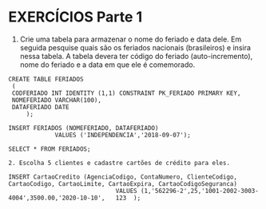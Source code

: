 # EXERCÍCIOS Parte 1

1. Crie uma tabela para armazenar o nome do feriado e data dele. Em seguida pesquise quais são os feriados nacionais \(brasileiros\) e insira nessa tabela. A tabela devera ter código do feriado \(auto-incremento\), nome do feriado e a data em que ele é comemorado.

```text
CREATE TABLE FERIADOS
 (
 CODFERIADO INT IDENTITY (1,1) CONSTRAINT PK_FERIADO PRIMARY KEY,
 NOMEFERIADO VARCHAR(100),
 DATAFERIADO DATE
     );

INSERT FERIADOS (NOMEFERIADO, DATAFERIADO)
             VALUES ('INDEPENDENCIA','2018-09-07');

SELECT * FROM FERIADOS;
```

    2. Escolha 5 clientes e cadastre cartões de crédito para eles.

```text
INSERT CartaoCredito (AgenciaCodigo, ContaNumero, ClienteCodigo, CartaoCodigo, CartaoLimite, CartaoExpira, CartaoCodigoSeguranca)
                              VALUES (1,'562296-2',25,'1001-2002-3003-4004',3500.00,'2020-10-10',   123  );

```



